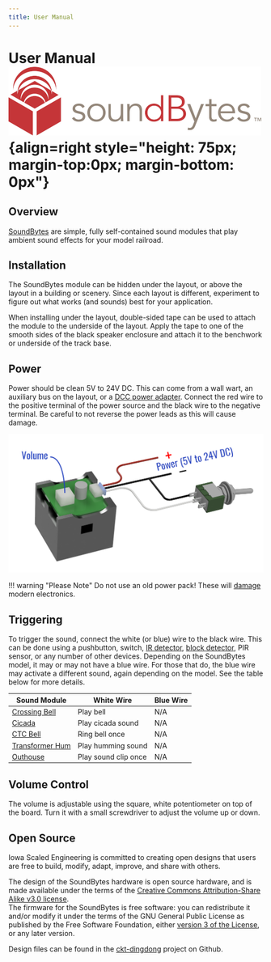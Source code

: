 ```yaml
---
title: User Manual
---
```

# User Manual ![](img/soundbytes-logo.png){align=right style="height: 75px; margin-top:0px; margin-bottom: 0px"}

## Overview

[SoundBytes](https://www.iascaled.com/store/SoundBytes) are simple, fully
self-contained sound modules that play ambient sound effects for your model
railroad.

## Installation

The SoundBytes module can be hidden under the layout, or above the layout
in a building or scenery.  Since each layout is different, experiment
to figure out what works (and sounds) best for your application.

When installing under the layout, double-sided tape can be used to attach
the module to the underside of the layout.  Apply the tape to one of the
smooth sides of the black speaker enclosure and attach it to the benchwork
or underside of the track base.

## Power

Power should be clean 5V to 24V DC.  This can come from a wall wart, an
auxiliary bus on the layout, or a [DCC power adapter](https://www.iascaled.com/store/CKT-DCCPWR). 
Connect the red wire to the positive terminal of the power source and the black wire to the 
negative terminal.  Be careful to not reverse the power leads as this will
cause damage.

![](img/soundbytes-wiring.png)

!!! warning "Please Note"
    Do not use an old power pack!  These will
    [damage](https://www.iascaled.com/blog/your-old-power-pack-isnt-a-dc-supply/)
    modern electronics.

## Triggering

To trigger the sound, connect the white (or blue) wire to the black wire. 
This can be done using a pushbutton, switch, [IR detector](https://www.iascaled.com/TrainSpotter), 
[block detector](https://www.iascaled.com/ATOM), PIR sensor, or any number
of other devices.  Depending on the SoundBytes model, it may or may not have
a blue wire.  For those that do, the blue wire may activate a different
sound, again depending on the model.  See the table below for more details.

| Sound Module | White Wire | Blue Wire |
| ------------ | ---------- | --------- |
| [Crossing Bell](https://www.iascaled.com/store/SND-XBELL) | Play bell            | N/A |
| [Cicada](https://www.iascaled.com/store/SND-BUG)          | Play cicada sound    | N/A |
| [CTC Bell](https://www.iascaled.com/store/SND-CTCBELL)    | Ring bell once       | N/A |
| [Transformer Hum](https://www.iascaled.com/store/SND-HUM) | Play humming sound   | N/A |
| [Outhouse](https://www.iascaled.com/store/SND-OUTHOUSE)   | Play sound clip once | N/A |

## Volume Control

The volume is adjustable using the square, white potentiometer on top of the
board.  Turn it with a small screwdriver to adjust the volume up or down.

## Open Source 

Iowa Scaled Engineering is committed to creating open designs that users are free to build, modify,
adapt, improve, and share with others.  

The design of the SoundBytes hardware is open source hardware, and is made
available under the terms of the 
[Creative Commons Attribution-Share Alike v3.0 license](http://creativecommons.org/licenses/by-sa/3.0/).  
The firmware for the SoundBytes is free software: you can redistribute
it and/or modify it under the terms of the GNU General Public License as
published by the Free Software Foundation, either [version 3 of the
License](https://www.gnu.org/licenses/gpl.html), or any later version.

Design files can be found in the [ckt-dingdong](https://github.com/IowaScaledEngineering/ckt-dingdong)
project on Github.
